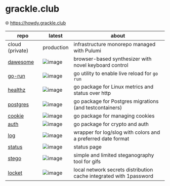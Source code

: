 # grackle.club

🌐 https://howdy.grackle.club

repo | latest | about
--- | --- | ---
cloud (private) | production | infrastructure monorepo managed with Pulumi
[dawesome](https://github.com/grackleclub/dawesome) | ![image](https://img.shields.io/github/v/release/grackleclub/dawesome) | browser-based synthesizer with novel keyboard control
[go-run](https://github.com/grackleclub/go-run) | ![image](https://img.shields.io/github/v/release/grackleclub/go-run) | go utility to enable live reload for `go run`
[healthz](https://github.com/grackleclub/healthz) | ![image](https://img.shields.io/github/v/release/grackleclub/healthz) | go package for Linux metrics and status over http
[postgres](https://github.com/grackleclub/postgres) | ![image](https://img.shields.io/github/v/release/grackleclub/postgres) | go package for Postgres migrations (and testcontainers)
[cookie](https://github.com/grackleclub/cookie) | ![image](https://img.shields.io/github/v/release/grackleclub/cookie) | go package for managing cookies
[auth](https://github.com/grackleclub/auth) | ![image](https://img.shields.io/github/v/release/grackleclub/auth) | go package for crypto and auth
[log](https://github.com/grackleclub/log) | ![image](https://img.shields.io/github/v/release/grackleclub/log) | wrapper for log/slog with colors and a preferred date format
[status](https://github.com/grackleclub/status) | ![image](https://img.shields.io/github/v/release/grackleclub/status) | status page
[stego](https://github.com/grackleclub/stego) | ![image](https://img.shields.io/github/v/release/grackleclub/stego) | simple and limited steganography tool for gifs
[locket](https://github.com/grackleclub/locket) | ![image](https://img.shields.io/github/v/release/grackleclub/locket) | local network secrets distribution cache integrated with 1password

